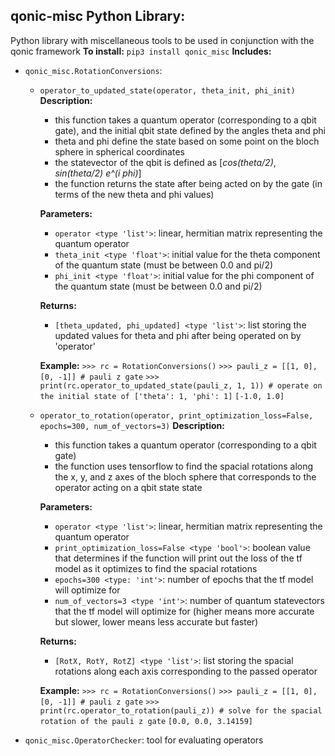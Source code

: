 ## qonic-misc Python Library:
Python library with miscellaneous tools to be used in conjunction with the qonic framework
**To install:** `pip3 install qonic_misc`
**Includes:**  
  * `qonic_misc.RotationConversions`: 
    * `operator_to_updated_state(operator, theta_init, phi_init)`
        **Description:**
        * this function takes a quantum operator (corresponding to a qbit gate), and the initial qbit state defined by the angles theta and phi
        * theta and phi define the state based on some point on the bloch sphere in spherical coordinates
        * the statevector of the qbit is defined as [*cos(theta/2)*, *sin(theta/2) e^(i phi)*]
        * the function returns the state after being acted on by the gate (in terms of the new theta and phi values)

        **Parameters:**
        * `operator <type 'list'>`: linear, hermitian matrix representing the quantum operator
        * `theta_init <type 'float'>`: initial value for the theta component of the quantum state (must be between 0.0 and pi/2)
        * `phi_init <type 'float'>`: initial value for the phi component of the quantum state (must be between 0.0 and pi/2)

        **Returns:**
        * `[theta_updated, phi_updated] <type 'list'>`: list storing the updated values for theta and phi after being operated on by 'operator'

        **Example:**
            `>>> rc = RotationConversions()`
            `>>> pauli_z = [[1, 0], [0, -1]] # pauli z gate`
            `>>> print(rc.operator_to_updated_state(pauli_z, 1, 1)) # operate on the initial state of ['theta': 1, 'phi': 1]`
            `[-1.0, 1.0]`
            
    * `operator_to_rotation(operator, print_optimization_loss=False, epochs=300, num_of_vectors=3)`
        **Description:**
        * this function takes a quantum operator (corresponding to a qbit gate)
        * the function uses tensorflow to find the spacial rotations along the x, y, and z axes of the bloch sphere that corresponds to the operator acting on a qbit state state

        **Parameters:**
        * `operator <type 'list'>`: linear, hermitian matrix representing the quantum operator
        * `print_optimization_loss=False <type 'bool'>`: boolean value that determines if the function will print out the loss of the tf model as it optimizes to find the spacial rotations
        * `epochs=300 <type: 'int'>`: number of epochs that the tf model will optimize for
        * `num_of_vectors=3 <type 'int'>`: number of quantum statevectors that the tf model will optimize for (higher means more accurate but slower, lower means less accurate but faster)

        **Returns:**
        * `[RotX, RotY, RotZ] <type 'list'>`: list storing the spacial rotations along each axis corresponding to the passed operator

        **Example:**
            `>>> rc = RotationConversions()`
            `>>> pauli_z = [[1, 0], [0, -1]] # pauli z gate`
            `>>> print(rc.operator_to_rotation(pauli_z)) # solve for the spacial rotation of the pauli z gate`
            `[0.0, 0.0, 3.14159]`
            
            
  * `qonic_misc.OperatorChecker`: tool for evaluating operators

